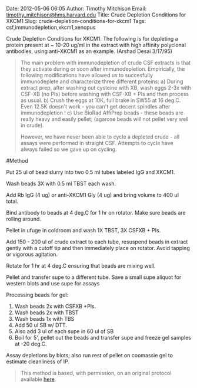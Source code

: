 Date: 2012-05-06 06:05
Author: Timothy Mitchison
Email: timothy_mitchison@hms.harvard.edu
Title: Crude Depletion Conditions for XKCM1
Slug: crude-depletion-conditions-for-xkcm1
Tags: csf,immunodepletion,xkcm1,xenopus

Crude Depletion Conditions for XKCM1. The following is for depleting a protein present at ~ 10-20 ug/ml in the extract with high affinity polyclonal antibodies, using anti-XKCM1 as an example. (Arshad Desai 3/17/95)




>The main problem with immunodepletion of crude CSF extracts is that they activate during or soon after immunodepletion. Empirically, the following modifications have allowed us to succesfully immunodeplete and characterize three different proteins:
>    a) During extract prep, after washing out cysteine with XB, wash eggs 2-3x with CSF-XB (no PIs) before washing with CSF-XB + PIs and then process as usual. 
>    b) Crush the eggs at 10K, full brake in SW55 at 16 deg.C. Even 12.5K doesn't work - you can't get decent spindles after immunodepletion ! 
>    c) Use BioRad AffiPrep beads - these beads are really heavy and easily pellet; (agarose beads will not pellet very well in crude). 
>
>However, we have never been able to cycle a depleted crude - all assays were performed in straight CSF. Attempts to cycle have always failed so we gave up on cycling. 




#Method

Put 25 ul of bead slurry into two 0.5 ml tubes labeled IgG and XKCM1. 



Wash beads 3X with 0.5 ml TBST each wash. 



Add Rb IgG (4 ug) or anti-XKCM1 Gly (4 ug) and bring volume to 400 ul total. 



Bind antibody to beads at 4 deg.C for 1 hr on rotator. Make sure beads are rolling around. 



Pellet in ufuge in coldroom and wash 1X TBST, 3X CSFXB + PIs. 



Add 150 - 200 ul of crude extract to each tube, resuspend beads in extract gently with a cutoff tip and then immediately place on rotator. Avoid tapping or vigorous agitation. 



Rotate for 1 hr at 4 deg.C ensuring that beads are mixing well. 



Pellet and transfer supe to a different tube. Save a small supe aliquot for western blots and use supe for assays 



Processing beads for gel:

1. Wash beads 2x with CSFXB +PIs. 
2. Wash beads 2x with TBST 
3. Wash beads 1x with TBS
4. Add 50 ul SB w/ DTT. 
5. Also add 3 ul of each supe in 60 ul of SB 
6. Boil for 5', pellet out the beads and transfer supe and freeze gel samples at -20 deg.C. 



Assay depletions by blots; also run rest of pellet on coomassie gel to estimate cleanliness of IP. 







>This method is based, with permission, on an original protocol available [here](http://mitchison.med.harvard.edu/protocols/ext1.html).

